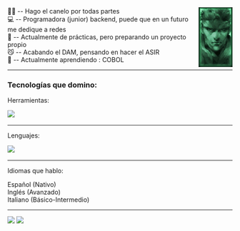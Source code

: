 

<img align='right' src=https://github.com/insonyy/insonyy/blob/56df13b338f8c02fbe32d9b7b059e17e4be344ab/tumblr_ma5f9esvJD1rvkdlio1_r3_250.gif width='15%'>
  🤸‍♀️ -- Hago el canelo por todas partes<br>
  💻 -- Programadora (junior) backend, puede que en un futuro me dedique a redes<br>
  🫡 -- Actualmente de prácticas, pero preparando un proyecto propio<br>
  😼 -- Acabando el DAM, pensando en hacer el ASIR<br>
  📖 -- Actualmente aprendiendo : COBOL

  * * *

### Tecnologías que domino:

Herramientas:
<p align="left">
  <a href="https://skillicons.dev">
    <img src="https://skillicons.dev/icons?i=git,docker,powershell,linux,androidstudio,apollo,postman,mongo,hibernate,spring,unity,idea,vim&perline=8" />
  </a>
</p>

* * *

Lenguajes:

<p align="left">
  <a href="https://skillicons.dev">
    <img src="https://skillicons.dev/icons?i=java,python,kotlin,bash,cs,css,html,mysql, &perline=8" />
  </a>
</p>

* * *

Idiomas que hablo:

Español (Nativo)<br>
Inglés (Avanzado)<br>
Italiano (Básico-Intermedio)<br>

* * *

![](https://komarev.com/ghpvc/?username=insonyy&color=blue) ![](https://www.codewars.com/users/insonyy/badges/small)
